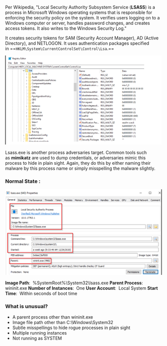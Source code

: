 Per Wikipedia, "Local Security Authority Subsystem Service (**LSASS**) is a process in Microsoft Windows operating systems that is responsible for enforcing the security policy on the system. It verifies users logging on to a Windows computer or server, handles password changes, and creates access tokens. It also writes to the Windows Security Log."

It creates security tokens for SAM (Security Account Manager), AD (Active Directory), and NETLOGON. It uses authentication packages specified in ==`HKLM\System\CurrentControlSet\Control\Lsa`.==

![](../../Attachments/Pasted%20image%2020231105010021.png)

Lsass.exe is another process adversaries target. Common tools such as **mimikatz** are used to dump credentials, or adversaries mimic this process to hide in plain sight. Again, they do this by either naming their malware by this process name or simply misspelling the malware slightly.

### Normal State :

![](../../Attachments/Pasted%20image%2020231105010038.png)

**Image Path**:  %SystemRoot%\System32\lsass.exe
**Parent Process**:  wininit.exe
**Number of Instances**:  One
**User Account**:  Local System
**Start Time**:  Within seconds of boot time

### What is unusual?

- A parent process other than wininit.exe
- Image file path other than C:\Windows\System32
- Subtle misspellings to hide rogue processes in plain sight
- Multiple running instances
- Not running as SYSTEM